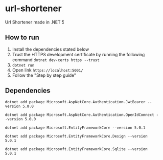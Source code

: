 # url-shortener
Url Shortener made in .NET 5

## How to run

1. Install the dependencies stated below
2. Trust the HTTPS development certificate by running the following command `dotnet dev-certs https --trust`
3. `dotnet run`
4. Open link `https://localhost:5001/`
5. Follow the "Step by step guide"

## Dependencies
`dotnet add package Microsoft.AspNetCore.Authentication.JwtBearer --version 5.0.0`

`dotnet add package Microsoft.AspNetCore.Authentication.OpenIdConnect --version 5.0.0`

`dotnet add package Microsoft.EntityFrameworkCore --version 5.0.1`

`dotnet add package Microsoft.EntityFrameworkCore.Design --version 5.0.1`

`dotnet add package Microsoft.EntityFrameworkCore.Sqlite --version 5.0.1`
